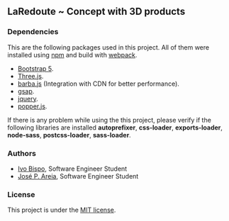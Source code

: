 ## LaRedoute ~ Concept with 3D products

### Dependencies

This are the following packages used in this project. All of them were installed
using [npm](https://docs.npmjs.com/getting-started) and build with [webpack](https://webpack.js.org/).

- [Bootstrap 5](https://getbootstrap.com/docs/5.0/getting-started/download/).
- [Three.js](https://threejs.org/).
- [barba.js](https://barba.js.org/docs/getstarted/intro/) (Integration with CDN for better performance). 
- [gsap](https://greensock.com/gsap/).
- [jquery](https://jquery.com/).
- [popper.js](https://www.npmjs.com/package/@popperjs/core).

If there is any problem while using the this project, please verify if the following
libraries are installed **autoprefixer**, **css-loader**, **exports-loader**, **node-sass**,
**postcss-loader**, **sass-loader**.

### Authors

- [Ivo Bispo](https://github.com/ivoafonsobispo), Software Engineer Student
- [José P. Areia](https://github.com/joseareia), Software Engineer Student

### License

This project is under the [MIT license](https://opensource.org/licenses/MIT).
